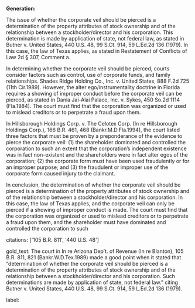 **Generation:**

 <answer>
The issue of whether the corporate veil should be pierced is a determination of the property attributes of stock ownership and of the relationship between a stockholder/director and his corporation. This determination is made by application of state, not federal law, as stated in Butner v. United States, 440 U.S. 48, 99 S.Ct. 914, 59 L.Ed.2d 136 (1979). In this case, the law of Texas applies, as stated in Restatement of Conflicts of Law 2d § 307, Comment a.

In determining whether the corporate veil should be pierced, courts consider factors such as control, use of corporate funds, and family relationships. Shades Ridge Holding Co., Inc. v. United States, 888 F.2d 725 (11th Cir.1989). However, the alter ego/instrumentality doctrine in Florida requires a showing of improper conduct before the corporate veil can be pierced, as stated in Dania Jai-Alai Palace, Inc. v. Sykes, 450 So.2d 1114 (Fla.1984). The court must find that the corporation was organized or used to mislead creditors or to perpetrate a fraud upon them.

In Hillsborough Holdings Corp. v. The Celotex Corp. (In re Hillsborough Holdings Corp.), 166 B.R. 461, 468 (Bankr.M.D.Fla.1994), the court listed three factors that must be proven by a preponderance of the evidence to pierce the corporate veil: (1) the shareholder dominated and controlled the corporation to such an extent that the corporation’s independent existence was in fact non-existent and the shareholders were in fact alter egos of the corporation; (2) the corporate form must have been used fraudulently or for an improper purpose; and (3) the fraudulent or improper use of the corporate form caused injury to the claimant.

In conclusion, the determination of whether the corporate veil should be pierced is a determination of the property attributes of stock ownership and of the relationship between a stockholder/director and his corporation. In this case, the law of Texas applies, and the corporate veil can only be pierced if a showing of improper conduct is made. The court must find that the corporation was organized or used to mislead creditors or to perpetrate a fraud upon them, and the shareholder must have dominated and controlled the corporation to such

citations: ['105 B.R. 811', '440 U.S. 48']

gold_text: The court in In re Arizona Dep’t. of Revenue (In re Blanton), 105 B.R. 811, 821 (Bankr.W.D.Tex.1989) made a good point when it stated that “determination of whether the corporate veil should be pierced is a determination of the property attributes of stock ownership and of the relationship between a stockholder/director and his corporation. Such determinations are made by application of state, not federal law.” citing Butner v. United States, 440 U.S. 48, 99 S.Ct. 914, 59 L.Ed.2d 136 (1979).

label: 